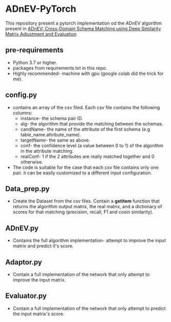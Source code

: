 # ADnEV-PyTorch

This repository present a pytorch implementation od the ADnEV algorithm present in [ADnEV: Cross-Domain Schema Matching using Deep Similarity Matrix Adjustment and Evaluation](http://www.vldb.org/pvldb/vol13/p1401-shraga.pdf)

## pre-requirements
- Python 3.7 or higher.
- packages from requirements.txt in this repo.
- Highly recommended- machine with gpu (google colab did the trick for me).

## config.py
- contains an array of the csv filed. Each csv file contains the following columns:
  + instance- the schema pair ID.
  + alg- the algorithm that provide the matching between the schemas.
  + candName- the name of the attribute of the first schema (e.g table_name.attribute_name).
  + targetName- the same as above.
  + conf- the confidence level (a value between 0 to 1) of the algorithm in the attribute matching.
  + realConf- 1 if the 2 attributes are really matched together and 0 otherwise. 
- The code is suitable for the case that each csv file contains only one pair. it can be easily customized to a different input configuration. 

## Data_prep.py
- Create the Dataset from the csv files. Contain a __getitem__ function that returns the algorithm output matrix, the real matrix, and a dictionary of scores for that matching (precision, recall, F1 and cosin similarity).

## ADnEV.py
- Contains the full algorithm implementation- attempt to improve the input matrix and predict it's score.

## Adaptor.py
- Contain a full implementation of the network that only attempt to improve the input matrix.

## Evaluator.py
- Contain a full implementation of the network that only attempt to predict the input matrix's score.

